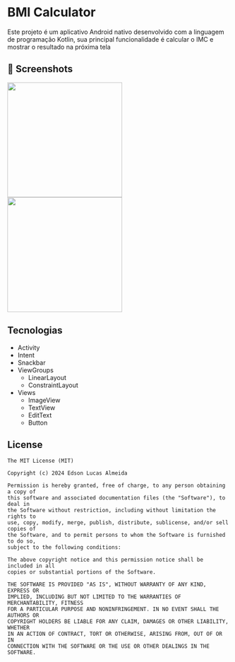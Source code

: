 # BMI Calculator
Este projeto é um aplicativo Android nativo desenvolvido com a linguagem de programação Kotlin, sua principal funcionalidade é calcular o IMC e mostrar o resultado na próxima tela

## :camera_flash: Screenshots
<!-- You can add more screenshots here if you like -->
<img src="https://github.com/user-attachments/assets/7760ad8e-52f8-48bd-b624-c955c181de60" width=260/> <img src="https://github.com/user-attachments/assets/6e8912c1-fd30-428a-b3fc-fc8e597173b7" width=260/> 

## Tecnologias
- Activity
- Intent
- Snackbar
- ViewGroups
  - LinearLayout
  - ConstraintLayout
- Views
  - ImageView
  - TextView
  - EditText
  - Button


## License
```
The MIT License (MIT)

Copyright (c) 2024 Edson Lucas Almeida

Permission is hereby granted, free of charge, to any person obtaining a copy of
this software and associated documentation files (the "Software"), to deal in
the Software without restriction, including without limitation the rights to
use, copy, modify, merge, publish, distribute, sublicense, and/or sell copies of
the Software, and to permit persons to whom the Software is furnished to do so,
subject to the following conditions:

The above copyright notice and this permission notice shall be included in all
copies or substantial portions of the Software.

THE SOFTWARE IS PROVIDED "AS IS", WITHOUT WARRANTY OF ANY KIND, EXPRESS OR
IMPLIED, INCLUDING BUT NOT LIMITED TO THE WARRANTIES OF MERCHANTABILITY, FITNESS
FOR A PARTICULAR PURPOSE AND NONINFRINGEMENT. IN NO EVENT SHALL THE AUTHORS OR
COPYRIGHT HOLDERS BE LIABLE FOR ANY CLAIM, DAMAGES OR OTHER LIABILITY, WHETHER
IN AN ACTION OF CONTRACT, TORT OR OTHERWISE, ARISING FROM, OUT OF OR IN
CONNECTION WITH THE SOFTWARE OR THE USE OR OTHER DEALINGS IN THE SOFTWARE.
```

